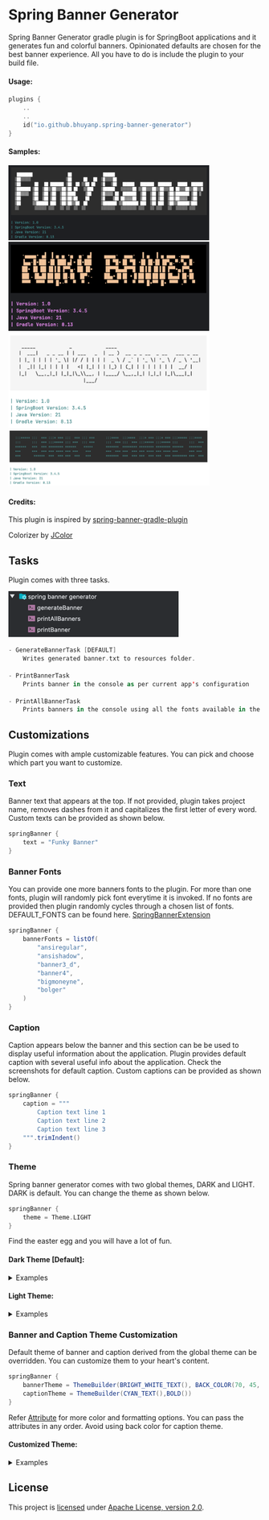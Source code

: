 # Spring Banner Generator

Spring Banner Generator gradle plugin is for SpringBoot applications and it generates fun and colorful banners. Opinionated defaults are chosen
for the best banner experience. All you have to do is include the plugin to your build file.

#### Usage:
```kotlin
plugins {
    ..
    ..
    id("io.github.bhuyanp.spring-banner-generator")
}
```
#### Samples:

<img src="./docs/images/dark1.png" alt="Dark Theme Banner 1" title="Dark Theme Banner 1" width="400"/>
<img src="./docs/images/random6.png" alt="Random Theme Banner 6" title="Random Theme Banner 6" width="400"/>
<img src="./docs/images/light2.png" alt="Light Theme Banner 2" title="Light Theme Banner 2" width="400"/>
<img src="./docs/images/random4.png" alt="Random Theme Banner 4" title="Random Theme Banner 4" width="400"/>

#### Credits:
This plugin is inspired by [spring-banner-gradle-plugin](https://alexengrig.github.io/spring-banner-gradle-plugin/)

Colorizer by [JColor](https://github.com/dialex/JColor?tab=readme-ov-file)

## Tasks

Plugin comes with three tasks.

![img.png](img.png)

```kotlin
- GenerateBannerTask [DEFAULT]
    Writes generated banner.txt to resources folder.

- PrintBannerTask
    Prints banner in the console as per current app's configuration

- PrintAllBannerTask
    Prints banners in the console using all the fonts available in the library
```

## Customizations

Plugin comes with ample customizable features. You can pick and choose which part you want to customize.

### Text

Banner text that appears at the top. If not provided, plugin takes project name, removes dashes from it and capitalizes the first letter of every word.
Custom texts can be provided as shown below.

```gradle
springBanner {
    text = "Funky Banner"
}
```

### Banner Fonts

You can provide one more banners fonts to the plugin. For more than one fonts, plugin will randomly pick font everytime it is invoked.
If no fonts are provided then plugin randomly cycles through a chosen list of fonts. DEFAULT_FONTS can be found here. [SpringBannerExtension](plugin/src/main/java/io/github/bhuyanp/gradle/SpringBannerExtension.java)

```gradle
springBanner {
    bannerFonts = listOf(
        "ansiregular",
        "ansishadow",
        "banner3_d",
        "banner4",
        "bigmoneyne",
        "bolger"
    )
}
```

### Caption

Caption appears below the banner and this section can be be used to display useful information about the application. Plugin provides default caption with several useful
info about the application. Check the screenshots for default caption. Custom captions can be provided as shown below.

```gradle
springBanner {
    caption = """
        Caption text line 1
        Caption text line 2
        Caption text line 3
    """.trimIndent()
}
```

### Theme

Spring banner generator comes with two global themes, DARK and LIGHT. DARK is default. You can change the theme as shown below.

```gradle
springBanner {
    theme = Theme.LIGHT
}
```
Find the easter egg and you will have a lot of fun.

#### Dark Theme [Default]:

<details>
<summary>Examples</summary>
<img src="./docs/images/dark1.png" alt="Dark Theme Banner 1" title="Dark Theme Banner 1" width="400"/>
<img src="./docs/images/dark2.png" alt="Dark Theme Banner 2" title="Dark Theme Banner 2" width="400"/>
<img src="./docs/images/dark3.png" alt="Dark Theme Banner 3" title="Dark Theme Banner 3" width="400"/>
<img src="./docs/images/dark4.png" alt="Dark Theme Banner 4" title="Dark Theme Banner 4" width="400"/>

</details>

#### Light Theme:

<details>
<summary>Examples</summary>
<img src="./docs/images/light1.png" alt="Light Theme Banner 1" title="Light Theme Banner 1" width="400"/>
<img src="./docs/images/light2.png" alt="Light Theme Banner 2" title="Light Theme Banner 2" width="400"/>
<img src="./docs/images/light3.png" alt="Light Theme Banner 3" title="Light Theme Banner 3" width="400"/>
<img src="./docs/images/light4.png" alt="Light Theme Banner 4" title="Light Theme Banner 4" width="400"/>
</details>

### Banner and Caption Theme Customization

Default theme of banner and caption derived from the global theme can be overridden. You can customize them to
your heart's content.

```gradle
springBanner {
    bannerTheme = ThemeBuilder(BRIGHT_WHITE_TEXT(), BACK_COLOR(70, 45, 95), BOLD())
    captionTheme = ThemeBuilder(CYAN_TEXT(),BOLD())
}
```

Refer [Attribute](https://github.com/dialex/JColor/blob/main/src/main/java/com/diogonunes/jcolor/Attribute.java) for more color and formatting options.
You can pass the attributes in any order. Avoid using back color for caption theme.

#### Customized Theme:

<details>
<summary>Examples</summary>
<img src="./docs/images/random1.png" alt="Random Theme Banner 1" title="Random Theme Banner 1" width="400"/>
<img src="./docs/images/random2.png" alt="Random Theme Banner 2" title="Random Theme Banner 2" width="400"/>
<img src="./docs/images/random3.png" alt="Random Theme Banner 3" title="Random Theme Banner 3" width="400"/>
<img src="./docs/images/random4.png" alt="Random Theme Banner 4" title="Random Theme Banner 4" width="400"/>
<img src="./docs/images/random5.png" alt="Random Theme Banner 5" title="Random Theme Banner 5" width="400"/>
<img src="./docs/images/random6.png" alt="Random Theme Banner 6" title="Random Theme Banner 6" width="400"/>
</details>

## License

This project is [licensed](LICENSE) under
[Apache License, version 2.0](https://www.apache.org/licenses/LICENSE-2.0).
